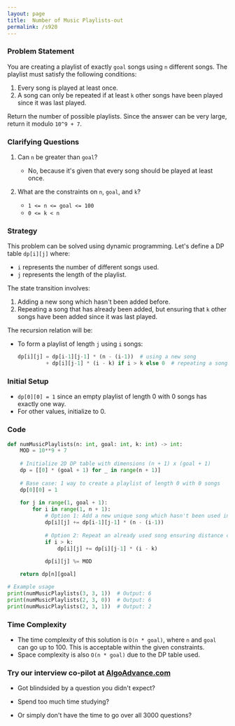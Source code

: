 ```yaml
---
layout: page
title:  Number of Music Playlists-out
permalink: /s920
---
```


### Problem Statement
You are creating a playlist of exactly `goal` songs using `n` different songs. The playlist must satisfy the following conditions:
1. Every song is played at least once.
2. A song can only be repeated if at least `k` other songs have been played since it was last played.

Return the number of possible playlists. Since the answer can be very large, return it modulo `10^9 + 7`.

### Clarifying Questions
1. Can `n` be greater than `goal`?
   - No, because it's given that every song should be played at least once.
   
2. What are the constraints on `n`, `goal`, and `k`?
   - `1 <= n <= goal <= 100`
   - `0 <= k < n`

### Strategy
This problem can be solved using dynamic programming. Let's define a DP table `dp[i][j]` where:
- `i` represents the number of different songs used.
- `j` represents the length of the playlist.

The state transition involves:
1. Adding a new song which hasn't been added before.
2. Repeating a song that has already been added, but ensuring that `k` other songs have been added since it was last played.

The recursion relation will be:
- To form a playlist of length `j` using `i` songs:
  ```python
  dp[i][j] = dp[i-1][j-1] * (n - (i-1))  # using a new song
           + dp[i][j-1] * (i - k) if i > k else 0  # repeating a song with enough gap
  ```

### Initial Setup
- `dp[0][0] = 1` since an empty playlist of length 0 with 0 songs has exactly one way.
- For other values, initialize to 0.

### Code
```python
def numMusicPlaylists(n: int, goal: int, k: int) -> int:
    MOD = 10**9 + 7
    
    # Initialize 2D DP table with dimensions (n + 1) x (goal + 1)
    dp = [[0] * (goal + 1) for _ in range(n + 1)]
    
    # Base case: 1 way to create a playlist of length 0 with 0 songs
    dp[0][0] = 1
    
    for j in range(1, goal + 1):
        for i in range(1, n + 1):
            # Option 1: Add a new unique song which hasn't been used in the current i songs
            dp[i][j] += dp[i-1][j-1] * (n - (i-1))
            
            # Option 2: Repeat an already used song ensuring distance constraint of k
            if i > k:
                dp[i][j] += dp[i][j-1] * (i - k)
            
            dp[i][j] %= MOD

    return dp[n][goal]

# Example usage
print(numMusicPlaylists(3, 3, 1))  # Output: 6
print(numMusicPlaylists(2, 3, 0))  # Output: 6
print(numMusicPlaylists(2, 3, 1))  # Output: 2
```

### Time Complexity
- The time complexity of this solution is `O(n * goal)`, where `n` and `goal` can go up to 100. This is acceptable within the given constraints.
- Space complexity is also `O(n * goal)` due to the DP table used.


### Try our interview co-pilot at [AlgoAdvance.com](https://algoAdvance.com)

- Got blindsided by a question you didn't expect?

- Spend too much time studying?

- Or simply don't have the time to go over all 3000 questions?


